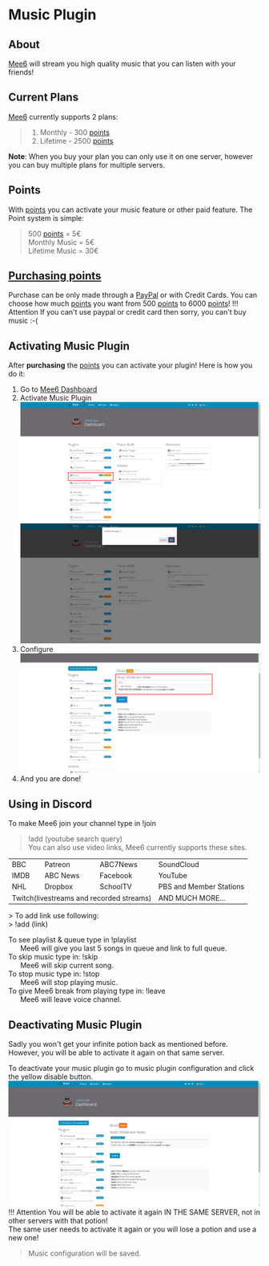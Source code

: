 # Music Plugin
## About
[Mee6](https://mee6.xyz/) will stream you high quality music that you can listen with your friends!
## Current Plans
[Mee6](https://mee6.xyz/) currently supports 2 plans:

> 1. Monthly - 300 [points](https://mee6.xyz/donate)<br />
> 2. Lifetime - 2500 [points](https://mee6.xyz/donate)

**Note**: When you buy your plan you can only use it on one server, however you can buy multiple plans for multiple servers.
## Points

With [points](https://mee6.xyz/donate) you can activate your music feature or other paid feature. The Point system is simple:
> 500 [points](https://mee6.xyz/donate) = 5€<br />
> Monthly Music = 5€<br />
> Lifetime Music = 30€<br />

## [Purchasing points](https://mee6.xyz/donate)
Purchase can be only made through a [PayPal](https://www.paypal.com/) or with Credit Cards.
You can choose how much [points](https://mee6.xyz/donate) you want from 500 [points](https://mee6.xyz/donate) to 6000 [points](https://mee6.xyz/donate)!
!!! Attention
    If you can't use paypal or credit card then sorry, you can't buy music :-(

## Activating Music Plugin

After **purchasing** the [points](https://mee6.xyz/donate) you can activate your plugin!
Here is how you do it:

 1. Go to [Mee6 Dashboard](https://mee6.xyz/servers)
 2. Activate Music Plugin
![Mee6 Dashboard](pics/RuZ3JWD%5B1%5D.png)
![Mee6](pics/IY8R1ra%5B1%5D.png)
 3. Configure
![Mee6](pics/GnK7rcY%5B1%5D.png)
 4. And you are done!

## Using in Discord
To make Mee6 join your channel type in !join

> !add (youtube search query)<br />
> You can also use video links, Mee6 currently supports these sites.<br />
<table>
<tr><td>BBC</td><td>Patreon</td><td>ABC7News</td><td>SoundCloud</td></tr>
<tr><td>IMDB</td><td>ABC News</td><td>Facebook</td><td>YouTube</td></tr>
<tr><td>NHL</td><td>Dropbox</td><td>SchoolTV</td><td>PBS and Member Stations</td></tr>
<tr><td colspan="3" >Twitch(livestreams and recorded streams)</td><td>AND MUCH MORE...</td></tr>
</table>
> To add link use following:<br />
> !add (link)<br />

To see playlist & queue type in !playlist<br />
 &nbsp; &nbsp; &nbsp; Mee6 will give you last 5 songs in queue and link to full queue.<br />
To skip music type in: !skip<br />
 &nbsp; &nbsp; &nbsp; Mee6 will skip current song.<br />
To stop music type in: !stop<br />
 &nbsp; &nbsp; &nbsp; Mee6 will stop playing music.<br />
To give Mee6 break from playing type in: !leave<br />
 &nbsp; &nbsp; &nbsp; Mee6 will leave voice channel.<br />

## Deactivating Music Plugin

Sadly you won't get your infinite potion back as mentioned before. However, you will be able to activate it again on that same server.

To deactivate your music plugin go to music plugin configuration and click the yellow disable button.
![Mee6](pics/2S1nYTb%5B1%5D.png)
!!! Attention
    You will be able to activate it again IN THE SAME SERVER, not in other servers with that potion!<br />
	The same user needs to activate it again or you will lose a potion and use a new one!
> Music configuration will be saved.
